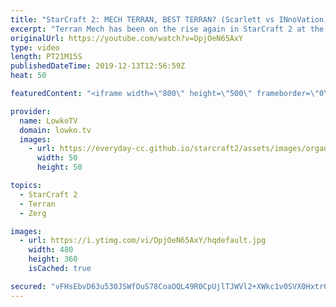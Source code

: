 ```yaml
---
title: "StarCraft 2: MECH TERRAN, BEST TERRAN? (Scarlett vs INnoVation)"
excerpt: "Terran Mech has been on the rise again in StarCraft 2 at the professional level. After the new patch recently went live, it's obvious that with the changes to the Nydus Worm, Brood Lord, Infestor and Thor the maxed out Terran Mech army is once against a threat. In this game of pro level StarCraft 2 I"
originalUrl: https://youtube.com/watch?v=DpjOeN65AxY
type: video
length: PT21M15S
publishedDateTime: 2019-12-13T12:56:59Z
heat: 50

featuredContent: "<iframe width=\"800\" height=\"500\" frameborder=\"0\" src=\"https://www.youtube.com/embed/DpjOeN65AxY\" allow=\"accelerometer; autoplay; encrypted-media; gyroscope; picture-in-picture\" allowfullscreen></iframe>"

provider:
  name: LowkoTV
  domain: lowko.tv
  images:
    - url: https://everyday-cc.github.io/starcraft2/assets/images/organizations/lowko.tv-50x50.jpg
      width: 50
      height: 50

topics:
  - StarCraft 2
  - Terran
  - Zerg

images:
  - url: https://i.ytimg.com/vi/DpjOeN65AxY/hqdefault.jpg
    width: 480
    height: 360
    isCached: true

secured: "vFHsEbvD63u530JSWfOuS78CoaOQL49R0CpUjlTJWVl2+XWkc1v0SVX0Hxtr0bk9w/YnqkedsfVEXt8uEUn6/pv26vB9aITQhaJZTN/bFO9q9zggVuMG4ZCoMx/MQIyCc1FdWvqbbLWUotAeAgURWfFTJFCPChg0nlVgN7NbptI3/qlpHh0LsPjjQCt3z2y490WAA90ehHfKJYcJQw7aydmIZb9QD5FUfMSVPqLjumGsSI5StSc7ESiFVV4nsXSZ+v0WjcdZQYeNh4rSpPFUjYaEzYa5w9UAIFKxTaH8X0GV8YaHIr7ou5s8FYp8QWYKZu/wzvG3o+EUa/I78RQ/4G0iEcfBVSN9dV3DxtBbLt5fts9zhTCO4z9L4YGRLme+L+/h/yWprd7sDRmVEafh3Wmi9VYommTzxtiKYgTwgZF4C5qJ2PWxlDBRjDR5wNYO;PTLLBWx4hKS8aEVNtRTzSg=="
---
```


